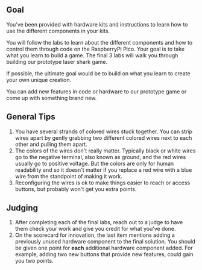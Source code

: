 ## Goal
 You've been provided with hardware kits and instructions to learn how to use the different components in your kits.  
 
 You will follow the labs to learn about the different components and how to control them through code on the RaspberryPi Pico.
 Your goal is to take what you learn to build a game.  The final 3 labs will walk you through building our prototype laser shark game.

 If possible, the ultimate goal would be to build on what you learn to create your own unique creation.
 
 You can add new features in code or hardware to our prototype game or come up with something brand new.
 

## General Tips
1) You have several strands of colored wires stuck together.  You can strip wires apart by gently grabbing two different colored wires next to each other and pulling them apart.
1) The colors of the wires don't really matter.  Typically black or white wires go to the negative terminal, also known as ground, and the red wires usually go to positive voltage.  But the colors are only for human readability and so it doesn't matter if you replace a red wire with a blue wire from the standpoint of making it work.
1) Reconfiguring the wires is ok to make things easier to reach or access buttons, but probably won't get you extra points.


## Judging
1) After completing each of the final labs, reach out to a judge to have them check your work and give you credit for what you've done.
1) On the scorecard for innovation, the last item mentions adding a previously unused hardware component to the final solution.  You should be given one point for **each** additional hardware component added. For example, adding two new buttons that provide new features, could gain you two points.


